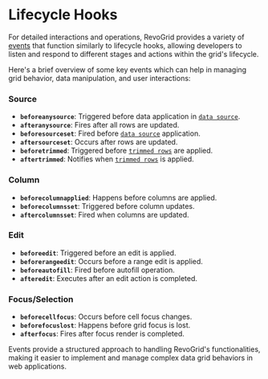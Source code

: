 # Lifecycle Hooks

For detailed interactions and operations, RevoGrid provides a variety of [events](./api/revoGrid.md#Events) that function similarly to lifecycle hooks, allowing developers to listen and respond to different stages and actions within the grid's lifecycle.

Here's a brief overview of some key events which can help in managing grid behavior, data manipulation, and user interactions:

### Source
- **`beforeanysource`**: Triggered before data application in [`data source`](./defs.md#Data-Source).
- **`afteranysource`**: Fires after all rows are updated.
- **`beforesourceset`**: Fired before [`data source`](./defs.md#Data-Source) application.
- **`aftersourceset`**: Occurs after rows are updated.
- **`beforetrimmed`**: Triggered before [`trimmed rows`](./defs.md#Trimmed-Rows) are applied.
- **`aftertrimmed`**: Notifies when [`trimmed rows`](./defs.md#Trimmed-Rows) is applied.

### Column
- **`beforecolumnapplied`**: Happens before columns are applied.
- **`beforecolumnsset`**: Triggered before column updates.
- **`aftercolumnsset`**: Fired when columns are updated.

### Edit
- **`beforeedit`**: Triggered before an edit is applied.
- **`beforerangeedit`**: Occurs before a range edit is applied.
- **`beforeautofill`**: Fired before autofill operation.
- **`afteredit`**: Executes after an edit action is completed.

### Focus/Selection
- **`beforecellfocus`**: Occurs before cell focus changes.
- **`beforefocuslost`**: Happens before grid focus is lost.
- **`afterfocus`**: Fires after focus render is completed.

Events provide a structured approach to handling RevoGrid's functionalities, making it easier to implement and manage complex data grid behaviors in web applications.